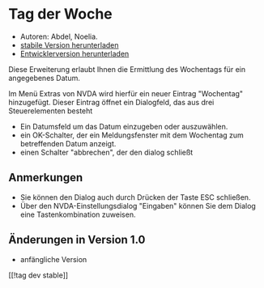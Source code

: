 # Tag der Woche #

*	 Autoren: Abdel, Noelia.
*	 [stabile Version herunterladen][1]
*	 [Entwicklerversion herunterladen][2]

Diese Erweiterung erlaubt Ihnen die Ermittlung des Wochentags für ein
angegebenes Datum.

Im Menü Extras von NVDA wird hierfür ein neuer Eintrag "Wochentag"
hinzugefügt. Dieser Eintrag öffnet ein Dialogfeld, das aus drei
Steuerelementen besteht

*	 Ein Datumsfeld um das Datum einzugeben oder auszuwählen.
*	 ein OK-Schalter, der ein Meldungsfenster mit dem Wochentag zum
   betreffenden Datum anzeigt.
*	 einen Schalter "abbrechen", der den dialog schließt

## Anmerkungen ##
*	 Sie können den Dialog auch durch Drücken der Taste ESC schließen.
*	 Über den NVDA-Einstellungsdialog "Eingaben" können Sie dem Dialog eine
   Tastenkombination zuweisen.

## Änderungen in Version 1.0 ##
*	 anfängliche Version

[[!tag dev stable]]

[1]: https://addons.nvda-project.org/files/get.php?file=dw

[2]: https://addons.nvda-project.org/files/get.php?file=dw-dev
